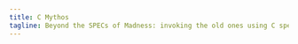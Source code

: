 ```yaml
---
title: C Mythos
tagline: Beyond the SPECs of Madness: invoking the old ones using C spells. (basic familiarity with the cthulhu mythos and C is required)
---
```

